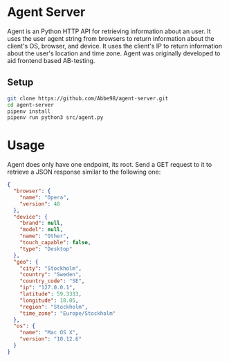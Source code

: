 # Agent Server

Agent is an Python HTTP API for retrieving information about an user. It uses the user agent string from browsers to return information about the client's OS, browser, and device. It uses the client's IP to return information about the user's location and time zone. Agent was originally developed to aid frontend based AB-testing.

## Setup

```bash
git clone https://github.com/Abbe98/agent-server.git
cd agent-server
pipenv install
pipenv run python3 src/agent.py
```

# Usage

Agent does only have one endpoint, its root. Send a GET request to it to retrieve a JSON response similar to the following one:

```json
{
  "browser": {
    "name": "Opera",
    "version": 48
  }, 
  "device": {
    "brand": null,
    "model": null,
    "name": "Other",
    "touch_capable": false,
    "type": "Desktop"
  },
  "geo": {
    "city": "Stockholm",
    "country": "Sweden",
    "country_code": "SE",
    "ip": "127.0.0.1",
    "latitude": 59.3333,
    "longitude": 18.05,
    "region": "Stockholm",
    "time_zone": "Europe/Stockholm"
  },
  "os": {
    "name": "Mac OS X",
    "version": "10.12.6"
  }
}
```
